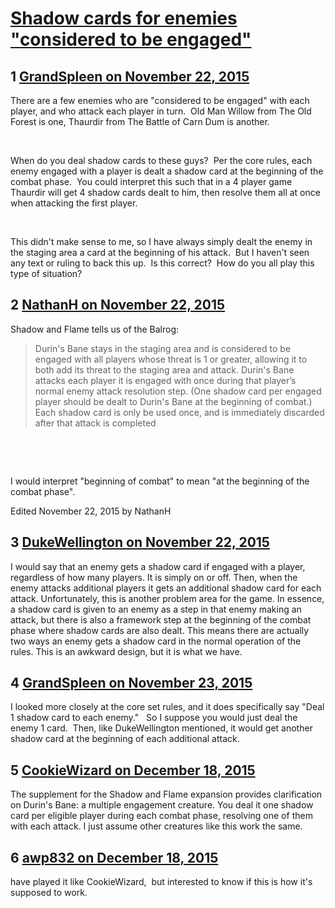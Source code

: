 # [Shadow cards for enemies &quot;considered to be engaged&quot;](https://community.fantasyflightgames.com/topic/194161-shadow-cards-for-enemies-considered-to-be-engaged/)

## 1 [GrandSpleen on November 22, 2015](https://community.fantasyflightgames.com/topic/194161-shadow-cards-for-enemies-considered-to-be-engaged/?do=findComment&comment=1903841)

There are a few enemies who are "considered to be engaged" with each player, and who attack each player in turn.  Old Man Willow from The Old Forest is one, Thaurdir from The Battle of Carn Dum is another.

 

When do you deal shadow cards to these guys?  Per the core rules, each enemy engaged with a player is dealt a shadow card at the beginning of the combat phase.  You could interpret this such that in a 4 player game Thaurdir will get 4 shadow cards dealt to him, then resolve them all at once when attacking the first player.

 

This didn't make sense to me, so I have always simply dealt the enemy in the staging area a card at the beginning of his attack.  But I haven't seen any text or ruling to back this up.  Is this correct?  How do you all play this type of situation?

## 2 [NathanH on November 22, 2015](https://community.fantasyflightgames.com/topic/194161-shadow-cards-for-enemies-considered-to-be-engaged/?do=findComment&comment=1903932)

Shadow and Flame tells us of the Balrog: 

> Durin's Bane stays in the staging area and is considered to be engaged with all players whose threat is 1 or greater, allowing it to both add its threat to the staging area and attack. Durin's Bane attacks each player it is engaged with once during that player’s normal enemy attack resolution step. (One shadow card per engaged player should be dealt to Durin's Bane at the beginning of combat.) Each shadow card is only be used once, and is immediately discarded after that attack is completed

 

 

I would interpret "beginning of combat" to mean "at the beginning of the combat phase".

Edited November 22, 2015 by NathanH

## 3 [DukeWellington on November 22, 2015](https://community.fantasyflightgames.com/topic/194161-shadow-cards-for-enemies-considered-to-be-engaged/?do=findComment&comment=1903949)

I would say that an enemy gets a shadow card if engaged with a player, regardless of how many players. It is simply on or off. Then, when the enemy attacks additional players it gets an additional shadow card for each attack. Unfortunately, this is another problem area for the game. In essence, a shadow card is given to an enemy as a step in that enemy making an attack, but there is also a framework step at the beginning of the combat phase where shadow cards are also dealt. This means there are actually two ways an enemy gets a shadow card in the normal operation of the rules. This is an awkward design, but it is what we have.

## 4 [GrandSpleen on November 23, 2015](https://community.fantasyflightgames.com/topic/194161-shadow-cards-for-enemies-considered-to-be-engaged/?do=findComment&comment=1903991)

I looked more closely at the core set rules, and it does specifically say "Deal 1 shadow card to each enemy."   So I suppose you would just deal the enemy 1 card.  Then, like DukeWellington mentioned, it would get another shadow card at the beginning of each additional attack.

## 5 [CookieWizard on December 18, 2015](https://community.fantasyflightgames.com/topic/194161-shadow-cards-for-enemies-considered-to-be-engaged/?do=findComment&comment=1942216)

The supplement for the Shadow and Flame expansion provides clarification on Durin's Bane: a multiple engagement creature. You deal it one shadow card per eligible player during each combat phase, resolving one of them with each attack. I just assume other creatures like this work the same.

## 6 [awp832 on December 18, 2015](https://community.fantasyflightgames.com/topic/194161-shadow-cards-for-enemies-considered-to-be-engaged/?do=findComment&comment=1942813)

have played it like CookieWizard,  but interested to know if this is how it's supposed to work.


